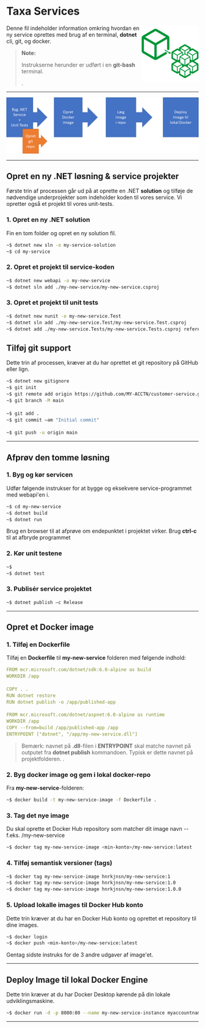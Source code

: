# Taxa Services

<img align="right" src="resources/micro-logo.png" width="150" />

Denne fil indeholder information omkring hvordan en ny service oprettes med brug af en terminal, __dotnet__ cli, git, og docker.

> __Note:__
>  
> Instrukserne herunder er udført i en __git-bash__ terminal.
>  
> .

---

![Processen](resources/nyt-service-process.png)

---

## Opret en ny .NET løsning & service projekter

Første trin af processen går ud på at oprette en .NET __solution__ og tilføje de nødvendige underprojekter som indeholder koden til vores service. Vi opretter også et projekt til vores unit-tests.

### 1. Opret en ny .NET __solution__

Fin en tom folder og opret en ny solution fil.

``` bash
~$ dotnet new sln -o my-service-solution
~$ cd my-service

```

### 2. Opret et projekt til service-koden

```bash
~$ dotnet new webapi -o my-new-service
~$ dotnet sln add ./my-new-service/my-new-service.csproj
```

### 3. Opret et projekt til __unit tests__

``` bash
~$ dotnet new nunit -o my-new-service.Test
~$ dotnet sln add ./my-new-service.Test/my-new-service.Test.csproj
~$ dotnet add ./my-new-service.Tests/my-new-service.Tests.csproj reference ./my-new-service/my-new-service.csproj

```

## Tilføj git support

Dette trin af processen, kræver at du har oprettet et git repository på GitHub eller lign.

```bash
~$ dotnet new gitignore
~$ git init
~$ git remote add origin https://github.com/MY-ACCTN/customer-service.git
~$ git branch -M main

~$ git add .
~$ git commit –am "Initial commit"

~$ git push -u origin main

```

---

## Afprøv den tomme løsning

### 1. Byg og kør servicen

Udfør følgende instrukser for at bygge og eksekvere service-programmet med webapi'en i.

```bash
~$ cd my-new-service
~$ dotnet build
~$ dotnet run
```

Brug en browser til at afprøve om endepunktet i projektet virker.
Brug __ctrl-c__ til at afbryde programmet

### 2. Kør unit testene

```bash
~$
~$ dotnet test
```

### 3. Publisér service projektet

```bash
~$ dotnet publish –c Release
```

---

## Opret et Docker image

### 1. Tilføj en __Dockerfile__

Tilføj en __Dockerfile__ til __my-new-service__ folderen  med følgende indhold:

```yaml
FROM mcr.microsoft.com/dotnet/sdk:6.0-alpine as build
WORKDIR /app

COPY . .
RUN dotnet restore
RUN dotnet publish -o /app/published-app

FROM mcr.microsoft.com/dotnet/aspnet:6.0-alpine as runtime
WORKDIR /app
COPY --from=build /app/published-app /app
ENTRYPOINT ["dotnet", "/app/my-new-service.dll"]

```

> Bemærk: navnet på __.dll__-filen i __ENTRYPOINT__ skal matche navnet på outputet fra __dotnet publish__ kommandoen. Typisk er dette navnet på projektfolderen.
> .

### 2. Byg docker image og gem i lokal docker-repo

Fra __my-new-service__-folderen:

```bash
~$ docker build -t my-new-service-image -f Dockerfile .
```

### 3. Tag det nye image

Du skal oprette et Docker Hub repository som matcher dit image navn -- f.eks. <min-konto>/my-new-service

```bash
~$ docker tag my-new-service-image <min-konto>/my-new-service:latest
```

### 4. Tilføj semantisk versioner (tags)

```bash
~$ docker tag my-new-service-image hnrkjnsn/my-new-service:1
~$ docker tag my-new-service-image hnrkjnsn/my-new-service:1.0
~$ docker tag my-new-service-image hnrkjnsn/my-new-service:1.0.0
```

### 5. Upload lokalle images til Docker Hub konto

Dette trin kræver at du har en Docker Hub konto og oprettet et repository til dine images.

```bash
~$ docker login
~$ docker push <min-konto>/my-new-service:latest
```

Gentag sidste instruks for de 3 andre udgaver af image'et.

---

## Deploy Image til lokal Docker Engine

Dette trin kræver at du har Docker Desktop kørende på din lokale udviklingsmaskine.

```bash
~$ docker run -d -p 8080:80 --name my-new-service-instance myaccountname/myreponame:my-new-service

```

---
